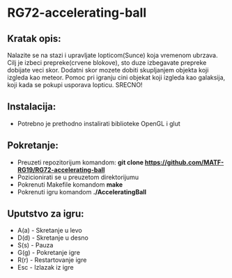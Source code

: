 # RG72-accelerating-ball

## Kratak opis:
Nalazite se na stazi i upravljate lopticom(Sunce) koja vremenom ubrzava. Cilj je izbeci prepreke(crvene blokove), sto duze izbegavate prepreke dobijate veci skor. Dodatni skor mozete dobiti skupljanjem objekta koji izgleda kao meteor. Pomoc pri igranju cini objekat koji izgleda kao galaksija, koji kada se pokupi usporava lopticu.
SRECNO!

## Instalacija:
* Potrebno je prethodno instalirati biblioteke OpenGL i glut

## Pokretanje:
* Preuzeti repozitorijum komandom: **git clone https://github.com/MATF-RG19/RG72-accelerating-ball**
* Pozicionirati se u preuzetom direktorijumu
* Pokrenuti Makefile komandom **make**
* Pokrenuti igru komandom **./AcceleratingBall**

## Uputstvo za igru:
* A(a) - Skretanje u levo
* D(d) - Skretanje u desno
* S(s) - Pauza
* G(g) - Pokretanje igre
* R(r) - Restartovanje igre
* Esc - Izlazak iz igre

